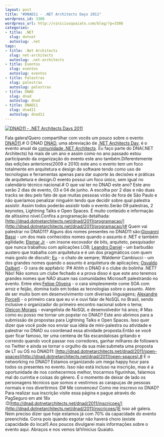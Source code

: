 ```yaml
--- 
layout: post
title: "#DNAD11 - .NET Architects Days 2011"
wordpress_id: 3308
wordpress_url: http://viniciusquaiato.com/blog/?p=3308
categories: 
- title: .NET
  slug: dotnet
  autoslug: .net
tags: 
- title: .Net Architects
  slug: net-architects
  autoslug: .net-architects
- title: Eventos
  slug: eventos
  autoslug: eventos
- title: Palestras
  slug: palestras
  autoslug: palestras
- title: DNAD
  slug: dnad
  autoslug: dnad
- title: DNAD11
  slug: dnad11
  autoslug: dnad11
---
```



[![DNAD11 - .NET Architects Days 2011](http://viniciusquaiato.com/images_posts/site-300x176.png "DNAD11 - .NET Architects Days 2011")](http://viniciusquaiato.com/images_posts/site.png)

Fala galera!Quero compartilhar com vocês um pouco sobre o evento [DNAD11](http://dnad.dotnetarchitects.net/dnad/2011/).# O DNAD
[DNAD](http://dnad.dotnetarchitects.net/dnad/2011/), uma abreviação de [.NET Architects Day](http://dnad.dotnetarchitects.net/dnad/2011/), é o evento anual da [comunidade .NET Architects](http://dotnetarchitects.net/). Eu faço parte do DNA(.NET Architects) há mais de um ano e assim como no ano passado estou participando da organização do evento este ano também.Diferentemente das edições anteriores(2009 e 2010) este ano o evento tem um foco totalmente em arquitetura e design de software tendo como uso de tecnologias e ferramentas apenas para dar <i>suporte</i> às decisões e práticas de arquitetura e design.O evento possui um foco único, sem igual no calendário técnico nacional.# O que vai ter no DNAD este ano?
Este ano serão 2 dias de evento, 03 e 04 de junho. A escolha por 2 dias e não duas tracks se deu pelo fato de que muitas pessoas virão de fora de São Paulo e não queríamos penalizar ninguém tendo que decidir sobre qual palestra assistir. Assim todos poderão assistir todo o evento.Serão 09 palestras, 2 keynotes, Lightning Talks e Open Spaces. É muito conteúdo e informação de altíssimo nível.Confira a programação detalhada: [http://dnad.dotnetarchitects.net/dnad/2011/programacao/](http://dnad.dotnetarchitects.net/dnad/2011/programacao/)# Quem vai palestrar no DNAD11?
Alguns dos nomes presentes no DNAD11 são:[Giovanni Bassi](http://dnad.dotnetarchitects.net/dnad/2011/palestrantes/#giovanni) - um dos mais conhecidos nomes quando o assunto é .NET e também agilidade;
    [Elemar Jr](http://dnad.dotnetarchitects.net/dnad/2011/palestrantes/#elemar) - um insone escovador de bits, arquiteto, pesquisador que nunca trabalhou com aplicações LOB;
    [Leandro Daniel](http://dnad.dotnetarchitects.net/dnad/2011/palestrantes/#leandro) - um barbudão austero que trabalha com arquitetura e é um dos pragmáticos com quem mais gosto de discutir;
    [Eu](http://dnad.dotnetarchitects.net/dnad/2011/palestrantes/#quaiato) - o chato de sempre;
    Waldemir Cambiucci - um dos grandes nomes quando o assunto é arquitetura de aplicações;
    [Osvaldo Daibert](http://dnad.dotnetarchitects.net/dnad/2011/palestrantes/#Daibert) - O cara de appfabric :P# Ahhh o DNAD é o clube do bolinha .NET?
Não! Não somos um clube fechado e a prova disso é que este ano teremos grandes nomes que NÃO atuam nas comunidades Microsoft palestrando no evento. Entre eles:[Felipe Oliveira](http://dnad.dotnetarchitects.net/dnad/2011/palestrantes/#felipe) - o cara simplesmente come SOA com arroz e feijão, domina tudo em todas as tecnologias sobre o assunto. Além de ser muito bom em desenvolvimento com diversas linguagens;
    [Alexandre Porcelli](http://dnad.dotnetarchitects.net/dnad/2011/palestrantes/#porcelli) - o primeiro cara que eu vi e ouvi falar de NoSQL no Brasil, sendo inclusive o organizador do primeiro encontro nacional sobre o tema;
    [Gleicon Moraes](http://dnad.dotnetarchitects.net/dnad/2011/palestrantes/#gleicon) - evangelista de NoSQL e desenvolvedor há anos;
    # Mas como eu posso me tornar um popstar no DNAD?
Este ano abrimos para a submissão de propostas para Lightning Talks e Open Spaces. Isso quer dizer que você pode nos enviar sua idéia de mini-palestra ou atividade e palestrar no DNAD ou coordenad essa atividade proposta.Então se você quer ficar famoso, ter uma centena de fãs escandalosas gritando e correndo quando você passar nos corredores, ganhar milhares de followers no Twitter e ainda se tornar o orgulho da sua mãe:submeta uma proposta de LT ou OS no DNAD11: [http://dnad.dotnetarchitects.net/dnad/2011/open-spaces](http://dnad.dotnetarchitects.net/dnad/2011/open-spaces).# E o networking no DNAD?
Estamos organizando um mega happy hour para todos os presentes no evento. Isso não está incluso na inscrição, mas é a oportunidade de nos conhecermos melhor, trocarmos figurinhas, falarmos mal do curintia e coisas do gênero. É o momento de deixar de lado os personagens técnicos que somos e vestirmos as carapuças de pessoas normais e nos divertirmos :D# Me convenceu! Como me inscrevo no DNAD?
Para realizar sua inscrição visite essa página e pague através do PagSeguro em até 18x :D[http://dnad.dotnetarchitects.net/dnad/2011/inscricoes/](http://dnad.dotnetarchitects.net/dnad/2011/inscricoes/)É isso aê galera. Nem preciso dizer que hoje estamos já com 70% da capacidade do evento preenchida. Corra pois quando esgotar não haverá choro (existe capacidade do local!).Aos poucos divulgarei mais informações sobre o evento aqui. Abraços e nos vemos lá!Vinicius Quaiato.
